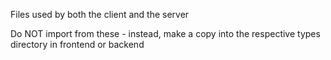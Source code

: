 Files used by both the client and the server

Do NOT import from these - instead, make a copy into the respective types directory in frontend or backend